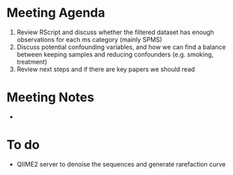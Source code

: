 # Meeting Agenda
1. Review RScript and discuss whether the filtered dataset has enough observations for each ms category (mainly SPMS)
2. Discuss potential confounding variables, and how we can find a balance between keeping samples and reducing confounders (e.g. smoking, treatment)
3. Review next steps and if there are key papers we should read 
# Meeting Notes
*
# To do
* QIIME2 server to denoise the sequences and generate rarefaction curve

